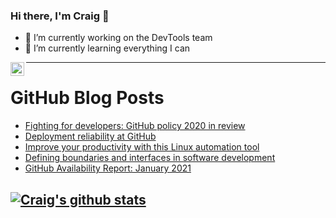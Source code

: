 ### Hi there, I'm Craig 👋

<!--
**CraigTeelFugro/CraigTeelFugro** is a ✨ _special_ ✨ repository because its `README.md` (this file) appears on your GitHub profile.

Here are some ideas to get you started:
-->

- 🔭 I’m currently working on the DevTools team
- 🌱 I’m currently learning everything I can

[<img align="left" alt="Craig Teel | LinkedIn" width="22px" src="https://cdn.jsdelivr.net/npm/simple-icons@v3/icons/linkedin.svg" />][linkedin]

---

# GitHub Blog Posts

<!-- BLOG-POST-LIST:START -->
- [Fighting for developers: GitHub policy 2020 in review](https://github.blog/2021-02-03-fighting-for-developers-github-policy-2020-in-review/)
- [Deployment reliability at GitHub](https://github.blog/2021-02-03-deployment-reliability-at-github/)
- [Improve your productivity with this Linux automation tool](https://opensource.com/article/21/2/linux-autokey)
- [Defining boundaries and interfaces in software development](https://opensource.com/article/21/2/boundaries-interfaces)
- [GitHub Availability Report: January 2021](https://github.blog/2021-02-02-github-availability-report-january-2021/)
<!-- BLOG-POST-LIST:END -->

## [![Craig's github stats](https://github-readme-stats.vercel.app/api?username=craigteelfugro)](https://github.com/anuraghazra/github-readme-stats)


[linkedin]: https://linkedin.com/in/craig-teel-b8786771
